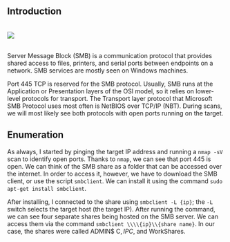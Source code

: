## Introduction
<br>
<img src="https://i.imgur.com/WaZOKL5.png">
<br><br>

Server Message Block (SMB) is a communication protocol that provides shared access to files, printers, and serial ports between endpoints on a network. SMB services are mostly seen on Windows machines. 

Port 445 TCP is reserved for the SMB protocol. Usually, SMB runs at the Application or Presentation layers of the OSI model, so it relies on lower-level protocols for transport. The Transport layer protocol that Microsoft SMB Protocol uses most often is NetBIOS over TCP/IP (NBT). During scans, we will most likely see both protocols with open ports running on the target.

## Enumeration
As always, I started by pinging the target IP address and running a `nmap -sV` scan to identify open ports. Thanks to `nmap`, we can see that port 445 is open. We can think of the SMB share as a folder that can be accessed over the internet. In order to access it, however, we have to download the SMB client, or use the script `smbclient`. We can install it using the command `sudo apt-get install smbclient`.

After installing, I connected to the share using `smbclient -L {ip}`; the `-L` switch selects the target host (the target IP). After running the command, we can see four separate shares being hosted on the SMB server. We can access them via the command `smbclient \\\\{ip}\\{share name}`. In our case, the shares were called ADMIN$ C$, IPC$, and WorkShares.
